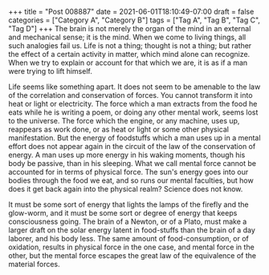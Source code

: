 +++
title = "Post 008887"
date = 2021-06-01T18:10:49-07:00
draft = false
categories = ["Category A", "Category B"]
tags = ["Tag A", "Tag B", "Tag C", "Tag D"]
+++
The brain is not merely the organ of the mind in an external and mechanical sense; it is the mind. When we come to living things, all such analogies fail us. Life is not a thing; thought is not a thing; but rather the effect of a certain activity in matter, which mind alone can recognize. When we try to explain or account for that which we are, it is as if a man were trying to lift himself.

Life seems like something apart. It does not seem to be amenable to the law of the correlation and conservation of forces. You cannot transform it into heat or light or electricity. The force which a man extracts from the food he eats while he is writing a poem, or doing any other mental work, seems lost to the universe. The force which the engine, or any machine, uses up, reappears as work done, or as heat or light or some other physical manifestation. But the energy of foodstuffs which a man uses up in a mental effort does not appear again in the circuit of the law of the conservation of energy. A man uses up more energy in his waking moments, though his body be passive, than in his sleeping. What we call mental force cannot be accounted for in terms of physical force. The sun's energy goes into our bodies through the food we eat, and so runs our mental faculties, but how does it get back again into the physical realm? Science does not know.

It must be some sort of energy that lights the lamps of the firefly and the glow-worm, and it must be some sort or degree of energy that keeps consciousness going. The brain of a Newton, or of a Plato, must make a larger draft on the solar energy latent in food-stuffs than the brain of a day laborer, and his body less. The same amount of food-consumption, or of oxidation, results in physical force in the one case, and mental force in the other, but the mental force escapes the great law of the equivalence of the material forces.
